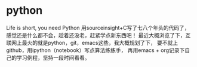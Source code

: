 # python
Life is short, you need Python
用sourceinsight+C写了七八个年头的代码了，感觉还是什么都不会，趁着还没老，赶紧学点新东西吧！
最近大概浏览了下，互联网上最火的就是python，git，emacs这些，我大概规划了下，
要不就上github，用ipython（notebook）写点算法练练手，
再用emacs + org记录下自己的学习例程，坚持一段时间看看。


